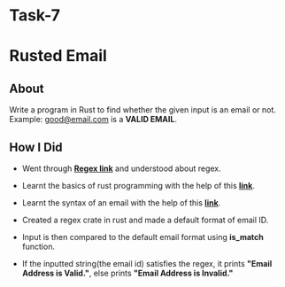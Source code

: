 # Task-7

# Rusted Email

## About

Write a program in Rust to find whether the given input is an email or not.
Example: good@email.com is a **VALID EMAIL**.

## How I Did

* Went through **[Regex link](https://docs.rs/regex/1.1.9/regex/)** and understood about regex.

* Learnt the basics of rust programming with the help of this **[link](https://www.youtube.com/watch?v=zF34dRivLOw)**.

* Learnt the syntax of an email with the help of this **[link](https://help.returnpath.com/hc/en-us/articles/220560587-What-are-the-rules-for-email-address-syntax-)**.

* Created a regex crate in rust and made a default format of email ID.

* Input is then compared to the default email format using **is_match** function.

* If the inputted string(the email id) satisfies the regex, it prints **"Email Address is Valid."**, else prints **"Email Address is Invalid."**


